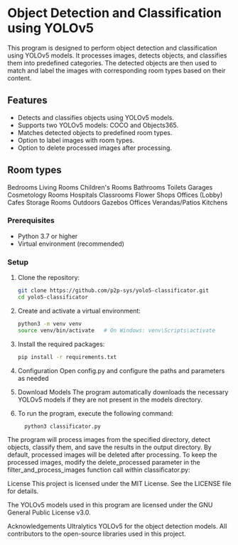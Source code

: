 # Object Detection and Classification using YOLOv5

This program is designed to perform object detection and classification using YOLOv5 models. It processes images, detects objects, and classifies them into predefined categories. The detected objects are then used to match and label the images with corresponding room types based on their content.

## Features

- Detects and classifies objects using YOLOv5 models.
- Supports two YOLOv5 models: COCO and Objects365.
- Matches detected objects to predefined room types.
- Option to label images with room types.
- Option to delete processed images after processing.

## Room types
Bedrooms
Living Rooms
Children's Rooms
Bathrooms
Toilets
Garages
Cosmetology Rooms
Hospitals
Classrooms
Flower Shops
Offices (Lobby)
Cafes
Storage Rooms
Outdoors
Gazebos
Offices
Verandas/Patios
Kitchens  

### Prerequisites

- Python 3.7 or higher
- Virtual environment (recommended)

### Setup

1. Clone the repository:
   ```bash
   git clone https://github.com/p2p-sys/yolo5-classificator.git
   cd yolo5-classificator

2. Create and activate a virtual environment:
    ```bash
    python3 -m venv venv
    source venv/bin/activate   # On Windows: venv\Scripts\activate

3. Install the required packages:
   ```bash
   pip install -r requirements.txt

4. Configuration
Open config.py and configure the paths and parameters as needed

6. Download Models
The program automatically downloads the necessary YOLOv5 models if they are not present in the models directory.

7. To run the program, execute the following command:
   ```bash
     python3 classificator.py

The program will process images from the specified directory, detect objects, classify them, and save the results in the output directory. By default, processed images will be deleted after processing. To keep the processed images, modify the delete_processed parameter in the filter_and_process_images function call within classificator.py:

License
This project is licensed under the MIT License. See the LICENSE file for details.

The YOLOv5 models used in this program are licensed under the GNU General Public License v3.0.

Acknowledgements
Ultralytics YOLOv5 for the object detection models.
All contributors to the open-source libraries used in this project.
